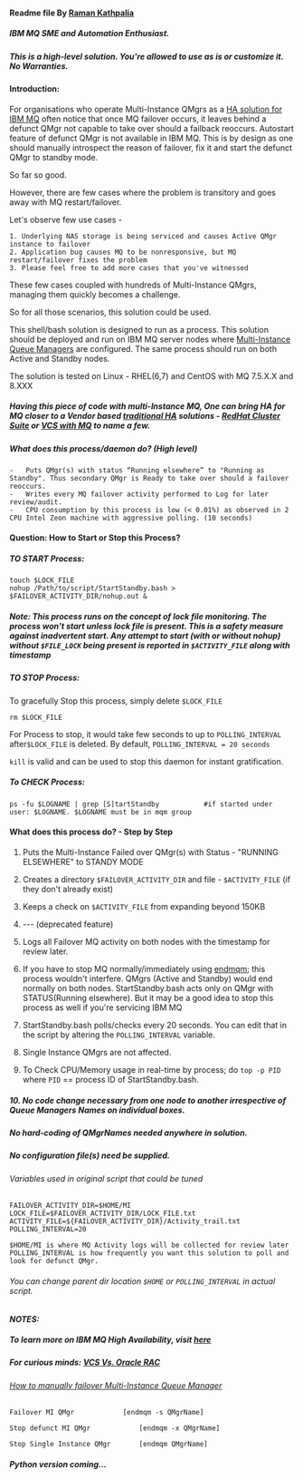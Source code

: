 #### Readme file By [Raman Kathpalia](https://www.linkedin.com/in/ramankathpalia10)
##### IBM MQ SME and Automation Enthusiast.
##### This is a high-level solution. You're allowed to use as is or customize it. No Warranties.

#### Introduction: 

For organisations who operate Multi-Instance QMgrs as a [HA solution for IBM MQ](https://www.ibm.com/support/knowledgecenter/SSFKSJ_7.5.0/com.ibm.mq.con.doc/q017830_.htm) often notice that once MQ failover occurs, it leaves behind a defunct QMgr not capable to take over should a failback reoccurs. Autostart feature of defunct QMgr is not available in IBM MQ. This is by design as one should manually introspect the reason of failover, fix it and start the defunct QMgr to standby mode. 

So far so good. 

However, there are few cases where the problem is transitory and goes away with MQ restart/failover.

Let's observe few use cases - 

	1. Underlying NAS storage is being serviced and causes Active QMgr instance to failover
	2. Application bug causes MQ to be nonresponsive, but MQ restart/failover fixes the problem
	3. Please feel free to add more cases that you've witnessed

These few cases coupled with hundreds of Multi-Instance QMgrs, managing them quickly becomes a challenge.

So for all those scenarios, this solution could be used. 

This shell/bash solution is designed to run as a process. This solution should be deployed and run on IBM MQ server nodes where [Multi-Instance Queue Managers](https://www.ibm.com/support/knowledgecenter/en/SSFKSJ_8.0.0/com.ibm.mq.con.doc/q018140_.htm) are configured. 
The same process should run on both Active and Standby nodes.

The solution is tested on Linux - RHEL(6,7) and CentOS with MQ 7.5.X.X and 8.XXX

##### Having this piece of code with multi-Instance MQ, One can bring HA for MQ closer to a Vendor based [traditional HA](https://en.wikipedia.org/wiki/High-availability_cluster#/media/File:2nodeHAcluster.png) solutions - [RedHat Cluster Suite](https://access.redhat.com/documentation/en-us/red_hat_enterprise_linux/5/html/cluster_suite_overview/s1-rhcs-intro-cso) or [VCS with MQ](https://sort.veritas.com/public/documents/sfha/6.0.2/linux/productguides/html/vha_webspheremq_install/ch04s07.htm) to name a few.

##### What does this process/daemon do? (High level) 

	-	Puts QMgr(s) with status “Running elsewhere” to "Running as Standby". Thus secondary QMgr is Ready to take over should a failover reoccurs. 
	-	Writes every MQ failover activity performed to Log for later review/audit.
	-	CPU consumption by this process is low (< 0.01%) as observed in 2 CPU Intel Zeon machine with aggressive polling. (10 seconds)


#### Question: How to Start or Stop this Process?

##### *TO START Process:*

	touch $LOCK_FILE
  	nohup /Path/to/script/StartStandby.bash > $FAILOVER_ACTIVITY_DIR/nohup.out &
	
#####     Note: This process runs on the concept of lock file monitoring. The process won't start *unless* lock file is present. This is a safety measure against inadvertent start. Any attempt to start (with or without nohup) without `$FILE_LOCK` being present is reported in `$ACTIVITY_FILE` along with timestamp
	
##### *TO STOP Process:*

 To gracefully Stop this process, simply delete `$LOCK_FILE`

   	rm $LOCK_FILE

 For Process to stop, it would take few seconds to up to `POLLING_INTERVAL` after`$LOCK_FILE` is deleted.
 By  default, `POLLING_INTERVAL = 20 seconds`

 `kill` is valid and can be used to stop this daemon for instant gratification. 
 

##### *To CHECK Process:*

	
   	ps -fu $LOGNAME | grep [S]tartStandby       	#if started under user: $LOGNAME. $LOGNAME must be in mqm group
			

#### What does this process do? - Step by Step


1.	Puts the Multi-Instance Failed over QMgr(s) with Status - "RUNNING ELSEWHERE" to STANDY MODE

2.	Creates a directory `$FAILOVER_ACTIVITY_DIR` and file - `$ACTIVITY_FILE` (if they don't already exist)

3. 	Keeps a check on `$ACTIVITY_FILE` from expanding beyond 150KB

4. 	--- (deprecated feature)

5.	Logs all Failover MQ activity on both nodes with the timestamp for review later.
	
6. 	If you have to stop MQ normally/immediately using [endmqm](https://www.ibm.com/support/knowledgecenter/en/SSFKSJ_9.0.0/com.ibm.mq.ref.adm.doc/q083320_.htm); this process wouldn't interfere. QMgrs (Active and Standby) would end normally on both nodes. StartStandby.bash acts only on QMgr with STATUS(Running elsewhere). But it may be a good idea to stop this process as well if you're servicing IBM MQ

7. StartStandby.bash polls/checks every 20 seconds. You can edit that in the script by altering the `POLLING_INTERVAL` variable.

8. Single Instance QMgrs are not affected. 

9. To Check CPU/Memory usage in real-time by process; do `top -p PID` where `PID` == process ID of StartStandby.bash. 
	
##### 10. No code change necessary from one node to another irrespective of Queue Managers Names on individual boxes. 
#####     No hard-coding of QMgrNames needed anywhere in solution.
#####     No configuration file(s) need be supplied.



###### *Variables used in original script that could be tuned*

```
FAILOVER_ACTIVITY_DIR=$HOME/MI
LOCK_FILE=$FAILOVER_ACTIVITY_DIR/LOCK_FILE.txt
ACTIVITY_FILE=${FAILOVER_ACTIVITY_DIR}/Activity_trail.txt
POLLING_INTERVAL=20
```

	$HOME/MI is where MQ Activity logs will be collected for review later
	POLLING_INTERVAL is how frequently you want this solution to poll and look for defunct QMgr.
	
###### You can change parent dir location `$HOME` or `POLLING_INTERVAL` in actual script.




#### *NOTES:*
##### To learn more on IBM MQ High Availability, visit [here](https://www.ibm.com/support/knowledgecenter/en/SSFKSJ_7.5.0/com.ibm.mq.con.doc/q017830_.htm)

##### For curious minds: [VCS Vs. Oracle RAC](https://www.quora.com/HA-Veritas-Cluster-Service-VCS-Vs-Oracle-RAC)

###### [How to manually failover Multi-Instance Queue Manager](https://www.ibm.com/support/knowledgecenter/en/SSFKSJ_7.5.0/com.ibm.mq.con.doc/q018330_.htm)

	Failover MI QMgr			[endmqm -s QMgrName]

	Stop defunct MI QMgr     		[endmqm -x QMgrName]

	Stop Single Instance QMgr		[endmqm QMgrName]
	


##### *Python version coming...*

